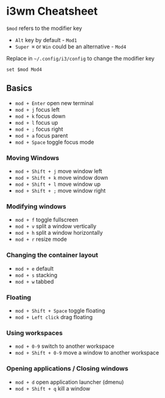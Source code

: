 # i3wm Cheatsheet

`$mod` refers to the modifier key

* `Alt` key by default - `Mod1`
* `Super ⌘` or `Win` could be an alternative - `Mod4`

Replace in `~/.config/i3/config` to change the modifier key

```
set $mod Mod4
```

## Basics

* `mod + Enter`     open new terminal
* `mod + j` 	focus left
* `mod + k` 	focus down
* `mod + l` 	focus up
* `mod + ;` 	focus right
* `mod + a` 	focus parent
* `mod + Space` 	toggle focus mode

### Moving Windows
* `mod + Shift + j` 	move window left
* `mod + Shift + k` 	move window down
* `mod + Shift + l` 	move window up
* `mod + Shift + ;` 	move window right

### Modifying windows
* `mod + f` 	toggle fullscreen
* `mod + v` 	split a window vertically
* `mod + h` 	split a window horizontally
* `mod + r` 	resize mode

### Changing the container layout
* `mod + e` 	default
* `mod + s` 	stacking
* `mod + w` 	tabbed

### Floating
* `mod + Shift + Space` 	toggle floating
* `mod + Left click` 	drag floating

### Using workspaces
* `mod + 0-9` 	switch to another workspace
* `mod + Shift + 0-9` 	move a window to another workspace

### Opening applications / Closing windows
* `mod + d` 	open application launcher (dmenu)
* `mod + Shift + q` 	kill a window
